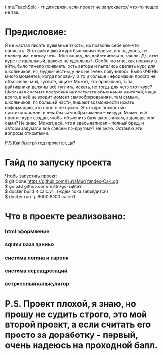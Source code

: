 t.me/TeachSolo - тг для связи, если проект не запускается/ что-то пошло не так.

# Предисловие:

Я не мастак писать душевные тексты, но позволю себе кое-что написать. Этот вайтишный курс был моим первым, и я надеюсь, не последним, потому что... Мне зашло, да, действительно, зашло. 
Да, этот курс не идеальный, далеко не идеальный. Особенно мне, как новичку в айти, было тяжело понимать, хоть авторы и пытались сделать курс для школьников, но, будем честны, у них не очень получилось. 
Было ОЧЕНЬ много моментов, когда половину, а то и больше информации просто не объясняли: мол, гуглите, ищите. Может, это правильно, типа, вайтишники должны всё гуглить, искать, но тогда для чего этот курс?
Школьная система построена на постулате объяснения учителей; чаще всего, в неё не входит момент самообразования и, тем самым, школьников, по большей части, лишают возможности искать информацию, это просто не нужно.
Этот курс полностью противоположен: в нём без самообразования – никуда.
Может, всё просто: курс создан, чтобы объяснить базу школьникам, а дальше они сами? Не знаю. Может, всё, что я здесь написал – полный бред, и авторы задумали всё совсем по-другому? Не знаю. Оставлю эти вопросы открытыми.

P.S.Как быстро год пролетел, да?

# Гайд по запуску проекта

Чтобы запустить проект:                                                                    
$ git clone https://github.com/HurjaMur/Yandex-Calc.git                                                 
$ go add github.com/mattn/go-sqlite3                                                             
$ docker build -t calc:v1 . (ждём пока забилдится)                                                      
$ docker run -p 8000:8000 calc:v1    

# Что в проекте реализовано:
### html оформление
### sqlite3 база данных
### система логина и пароля
### система переадресаций
### встроенный калькулятор

# P.S. Проект плохой, я знаю, но прошу не судить строго, это мой второй проект, а если считать его просто за доработку - первый, очень надеюсь на проходной балл.
